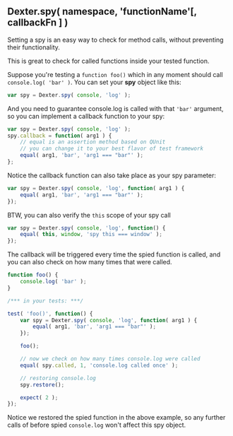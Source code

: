 ## Dexter.spy( namespace, 'functionName'[, callbackFn ] )

Setting a spy is an easy way to check for method calls, without preventing their functionality.

This is great to check for called functions inside your tested function.

Suppose you're testing a `function foo()` which in any moment should call `console.log( 'bar' )`. You can set your __spy__ object like this:

```javascript
var spy = Dexter.spy( console, 'log' );
```

And you need to guarantee console.log is called with that `'bar'` argument, so you can implement a callback function to your spy:

```javascript
var spy = Dexter.spy( console, 'log' );
spy.callback = function( arg1 ) {
    // equal is an assertion method based on QUnit
    // you can change it to your best flavor of test framework
    equal( arg1, 'bar', 'arg1 === "bar"' );
};
```

Notice the callback function can also take place as your spy parameter:

```javascript
var spy = Dexter.spy( console, 'log', function( arg1 ) {
    equal( arg1, 'bar', 'arg1 === "bar"' );
});
```

BTW, you can also verify the `this` scope of your spy call

```javascript
var spy = Dexter.spy( console, 'log', function() {
    equal( this, window, 'spy this === window' );
});
```

The callback will be triggered every time the spied function is called, and you can also check on how many times that were called.

```javascript
function foo() {
    console.log( 'bar' );
}

/*** in your tests: ***/

test( 'foo()', function() {
    var spy = Dexter.spy( console, 'log', function( arg1 ) {
        equal( arg1, 'bar', 'arg1 === "bar"' );
    });

    foo();

    // now we check on how many times console.log were called
    equal( spy.called, 1, 'console.log called once' );

    // restoring console.log
    spy.restore();

    expect( 2 );
});
```

Notice we restored the spied function in the above example, so any further calls of before spied `console.log` won't affect this spy object.